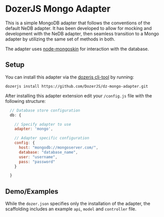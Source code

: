 # DozerJS Mongo Adapter

This is a simple MongoDB adapter that follows the conventions of the default
NeDB adapter. It has been developed to allow for mocking and development with
the NeDB adapter, then seamless transition to a Mongo adapter by utilizing the
same set of methods in both.

The adapter uses [node-mongoskin](https://github.com/kissjs/node-mongoskin) for
interaction with the database.

## Setup

You can install this adapter via the [dozerjs cli-tool](https://www.npmjs.org/package/dozerjs) by
running:

```
dozerjs install https://github.com/DozerJS/dz-mongo-adapter.git
```

After installing this adapter extension edit your `/config.js` file with the
following structure:

```javascript
  // Database store configuration
  db: {

    // Specify adapter to use
    adapter: 'mongo',

    // Adapter specific configuration
    config: {
      host: "mongodb://mongoserver.com/",
      database: "database_name",
      user: "username",
      pass: "password"
    }

  }
```

## Demo/Examples

While the `dozer.json` specifies only the installation of the adapter, the
scaffolding includes an example `api`, `model` and `controller` file.